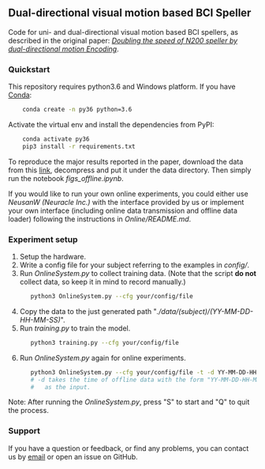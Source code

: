 ## Dual-directional visual motion based BCI Speller
Code for uni- and dual-directional visual motion based BCI spellers, as described in the original paper: 
[*Doubling the speed of N200 speller by dual-directional motion Encoding*]().

### Quickstart
This repository requires python3.6 and Windows platform. If you have [Conda](https://anaconda.org):
```bash
    conda create -n py36 python=3.6
```

Activate the virtual env and install the dependencies from PyPI:  
```bash
    conda activate py36
    pip3 install -r requirements.txt
```

To reproduce the major results reported in the paper, download the data from this [link](https://drive.google.com/open?id=1KhsIW-D_Rl6g0l3u2FXpzeZfSxK-fmJI), decompress and put it under the data directory. Then
simply run the notebook *figs_offline.ipynb*.

If you would like to run your own online experiments, you could either use *NeusanW (Neuracle Inc.)* 
with the interface provided by us or implement your own interface (including online data transmission and offline data loader) 
following the instructions in *Online/README.md*. 

### Experiment setup
1. Setup the hardware.
2. Write a config file for your subject referring to the examples in *config/*.
3. Run *OnlineSystem.py* to collect training data. (Note that the script **do not** collect data, so keep it in mind to record manually.)
    ```bash
       python3 OnlineSystem.py --cfg your/config/file 
    ```
4. Copy the data to the just generated path "*./data/(subject)/(YY-MM-DD-HH-MM-SS)*".
5. Run *training.py* to train the model.
    ```bash
       python3 training.py --cfg your/config/file 
    ```
6. Run *OnlineSystem.py* again for online experiments.
    ```bash
       python3 OnlineSystem.py --cfg your/config/file -t -d YY-MM-DD-HH-MM-SS  
       # -d takes the time of offline data with the form "YY-MM-DD-HH-MM-SS" 
       #   as the input.
    ```
Note: After running the *OnlineSystem.py*, press "S" to start and "Q" to quit the process.

### Support
If you have a question or feedback, or find any problems, you can contact us by [email](mailto:liudkun15@gmail.com) or open an issue on GitHub.